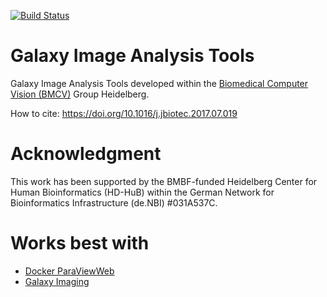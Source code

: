 [![Build Status](https://travis-ci.org/BMCV/galaxy-image-analysis.svg?branch=master)](https://travis-ci.org/BMCV/galaxy-image-analysis)

Galaxy Image Analysis Tools
========================


Galaxy Image Analysis Tools developed within the [Biomedical Computer Vision (BMCV)](http://www.bioquant.uni-heidelberg.de/research/groups/biomedical_computer_vision.html) Group Heidelberg.

How to cite: https://doi.org/10.1016/j.jbiotec.2017.07.019

Acknowledgment
========================
This work has been supported by the BMBF-funded Heidelberg Center for Human Bioinformatics (HD-HuB) within the German Network for Bioinformatics Infrastructure (de.NBI) #031A537C.

Works best with
=====================

 * [Docker ParaViewWeb](https://github.com/ThomasWollmann/docker-paraviewweb)
 * [Galaxy Imaging](https://github.com/bgruening/docker-galaxy-imaging)
